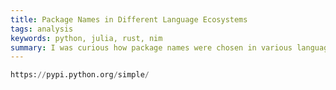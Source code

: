 ```yaml
---
title: Package Names in Different Language Ecosystems
tags: analysis
keywords: python, julia, rust, nim
summary: I was curious how package names were chosen in various language ecosystems.
---
```


```python
https://pypi.python.org/simple/
```
